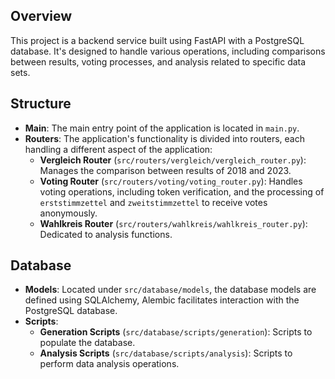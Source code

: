 
## Overview

This project is a backend service built using FastAPI with a PostgreSQL database. It's designed to handle various operations, including comparisons between results, voting processes, and analysis related to specific data sets.

## Structure

- **Main**: The main entry point of the application is located in `main.py`.
- **Routers**: The application's functionality is divided into routers, each handling a different aspect of the application:
  - **Vergleich Router** (`src/routers/vergleich/vergleich_router.py`): Manages the comparison between results of 2018 and 2023.
  - **Voting Router** (`src/routers/voting/voting_router.py`): Handles voting operations, including token verification, and the processing of `erststimmzettel` and `zweitstimmzettel` to receive votes anonymously.
  - **Wahlkreis Router** (`src/routers/wahlkreis/wahlkreis_router.py`): Dedicated to analysis functions.

## Database

- **Models**: Located under `src/database/models`, the database models are defined using SQLAlchemy, Alembic facilitates interaction with the PostgreSQL database.
- **Scripts**:
  - **Generation Scripts** (`src/database/scripts/generation`): Scripts to populate the database.
  - **Analysis Scripts** (`src/database/scripts/analysis`): Scripts to perform data analysis operations.

